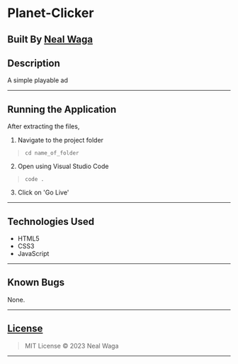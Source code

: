 # Planet-Clicker

## Built By [Neal Waga](https://github.com/nealwaga/)

## Description
A simple playable ad
***

## Running the Application
After extracting the files, 
1. Navigate to the project folder
>``cd name_of_folder`` 
2. Open using Visual Studio Code
>``code .``
3. Click on 'Go Live'
***

## Technologies Used
* HTML5  
* CSS3
* JavaScript
***

## Known Bugs
None.
***

## [License](https://github.com/nealwaga/Planet-Clicker/blob/master/LICENSE)
> MIT License &copy; 2023 Neal Waga
***